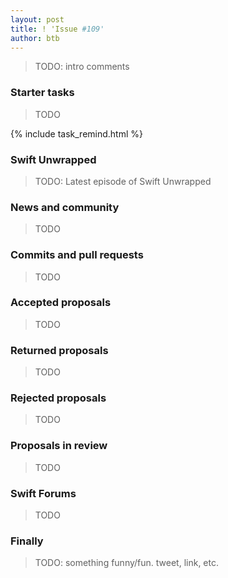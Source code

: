 ```yaml
---
layout: post
title: ! 'Issue #109'
author: btb
---
```


> TODO: intro comments

<!--excerpt-->

### Starter tasks

> TODO

{% include task_remind.html %}

### Swift Unwrapped

> TODO: Latest episode of Swift Unwrapped

### News and community

> TODO

### Commits and pull requests

> TODO

### Accepted proposals

> TODO

### Returned proposals

> TODO

### Rejected proposals

> TODO

### Proposals in review

> TODO

### Swift Forums

> TODO

### Finally

> TODO: something funny/fun. tweet, link, etc.
